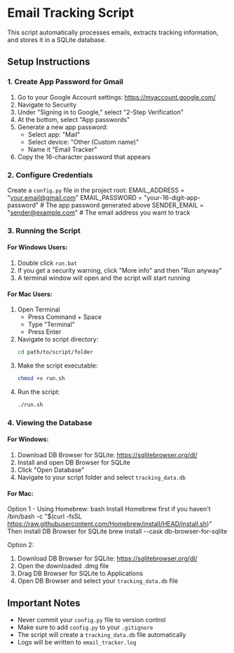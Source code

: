 # Email Tracking Script

This script automatically processes emails, extracts tracking information, and stores it in a SQLite database.

## Setup Instructions

### 1. Create App Password for Gmail
1. Go to your Google Account settings: https://myaccount.google.com/
2. Navigate to Security
3. Under "Signing in to Google," select "2-Step Verification"
4. At the bottom, select "App passwords"
5. Generate a new app password:
   - Select app: "Mail"
   - Select device: "Other (Custom name)"
   - Name it "Email Tracker"
6. Copy the 16-character password that appears

### 2. Configure Credentials
Create a `config.py` file in the project root:
EMAIL_ADDRESS = "your.email@gmail.com"
EMAIL_PASSWORD = "your-16-digit-app-password" # The app password generated above
SENDER_EMAIL = "sender@example.com" # The email address you want to track

### 3. Running the Script

#### For Windows Users:
1. Double click `run.bat`
2. If you get a security warning, click "More info" and then "Run anyway"
3. A terminal window will open and the script will start running

#### For Mac Users:
1. Open Terminal
   - Press Command + Space
   - Type "Terminal"
   - Press Enter
2. Navigate to script directory:
   ```bash
   cd path/to/script/folder
   ```
3. Make the script executable:
   ```bash
   chmod +x run.sh
   ```
4. Run the script:
   ```bash
   ./run.sh
   ```

### 4. Viewing the Database

#### For Windows:
1. Download DB Browser for SQLite: https://sqlitebrowser.org/dl/
2. Install and open DB Browser for SQLite
3. Click "Open Database"
4. Navigate to your script folder and select `tracking_data.db`

#### For Mac:
Option 1 - Using Homebrew:
bash
Install Homebrew first if you haven't
/bin/bash -c "$(curl -fsSL https://raw.githubusercontent.com/Homebrew/install/HEAD/install.sh)"
Then install DB Browser for SQLite
brew install --cask db-browser-for-sqlite

Option 2:
1. Download DB Browser for SQLite: https://sqlitebrowser.org/dl/
2. Open the downloaded .dmg file
3. Drag DB Browser for SQLite to Applications
4. Open DB Browser and select your `tracking_data.db` file

## Important Notes
- Never commit your `config.py` file to version control
- Make sure to add `config.py` to your `.gitignore`
- The script will create a `tracking_data.db` file automatically
- Logs will be written to `email_tracker.log`